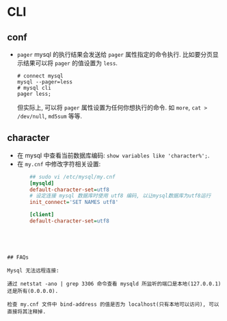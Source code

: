 # CLI

## conf
* `pager`
    mysql 的执行结果会发送给 `pager` 属性指定的命令执行. 比如要分页显示结果可以将  `pager` 的值设置为 `less`. 
    ```shell
    # connect mysql
    mysql --pager=less
    # mysql cli
    pager less;
    ```
    但实际上, 可以将 `pager` 属性设置为任何你想执行的命令. 如 `more`, `cat > /dev/null`, `md5sum` 等等. 

## character
* 在 mysql 中查看当前数据库编码: `show variables like 'character%';`.
* 在 `my.cnf` 中修改字符相关设置: 
    ```ini
        ## sudo vi /etc/mysql/my.cnf
        [mysqld]
        default-character-set=utf8
        # 设定连接 mysql 数据库时使用 utf8 编码, 以让mysql数据库为utf8运行
        init_connect='SET NAMES utf8'
    
        [client]
        default-character-set=utf8
    
```




## FAQs

Mysql 无法远程连接:

通过 netstat -ano | grep 3306 命令查看 mysqld 所监听的端口是本地(127.0.0.1) 还是所有(0.0.0.0).

检查 my.cnf 文件中 bind-address 的值是否为 localhost(只有本地可以访问), 可以直接将其注释掉.
```